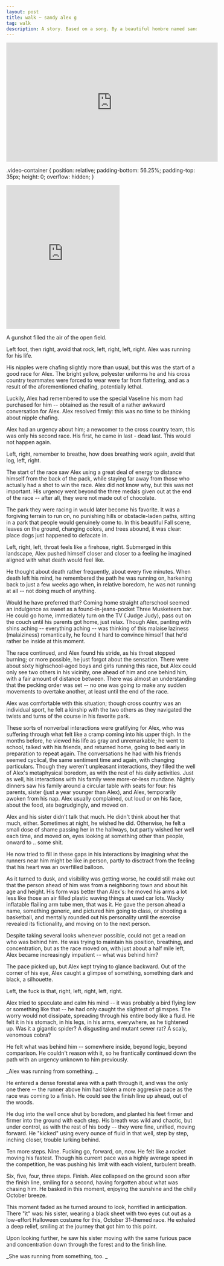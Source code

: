 ```yaml
---
layout: post
title: walk ~ sandy alex g
tag: walk
description: A story. Based on a song. By a beautiful hombre named sandy, or something. 
---
```


<div class="video-container">
    <iframe src="https://open.spotify.com/embed/track/3drrNJneJOCjQHcc9GlnQz" align="center" height="315" width="560" frameborder="0">
    </iframe>
</div>

.video-container {
    position: relative;
    padding-bottom: 56.25%;
    padding-top: 35px;
    height: 0;
    overflow: hidden;
}




<iframe src="https://open.spotify.com/embed/track/3drrNJneJOCjQHcc9GlnQz" align="center" width="300" height="380" frameborder="0" allowtransparency="true"></iframe>


A gunshot filled the air of the open field. 

Left foot, then right, avoid that rock, left, right, left, right. Alex was running for his life. 

His nipples were chafing slightly more than usual, but this was the start of a good race for Alex. The bright yellow, polyester uniforms he and his cross country teammates were forced to wear were far from flattering, and as a result of the aforementioned chafing, potentially lethal. 

Luckily, Alex had remembered to use the special Vaseline his mom had purchased for him -- obtained as the result of a rather awkward conversation for Alex. Alex resolved firmly: this was no time to be thinking about nipple chafing. 

Alex had an urgency about him; a newcomer to the cross country team, this was only his second race. His first, he came in last - dead last.  This would not happen again.

Left, right, remember to breathe, how does breathing work again, avoid that log, left, right. 

The start of the race saw Alex using a great deal of energy to distance himself from the back of the pack, while staying far away from those who actually had a shot to win the race. Alex did not know why, but this was not important.  His urgency went beyond the three medals given out at the end of the race  -- after all, they were not made out of chocolate. 

The park they were racing in would later become his favorite. It was a forgiving terrain to run on, no punishing hills or obstacle-laden paths, sitting in a park that people would genuinely come to. In this beautiful Fall scene, leaves on the ground, changing colors, and trees abound,  it was clear: place dogs just happened to defacate in. 

Left, right, left,  throat feels like a firehose, right. Submerged in this landscape, Alex pushed himself closer and closer to a feeling he imagined aligned with what death would feel like. 

He thought about death rather frequently, about every five minutes. When death left his mind, he remembered the path he was running on, harkening back to just a few weeks ago when, in relative boredom, he was not running at all -- not doing much of anything. 

Would he have preferred that? Coming home straight afterschool seemed an indulgence as sweet as a found-in-jeans-pocket Three Musketeers bar. He could go home, immediately turn on the TV ( Judge Judy),  pass out on the couch until his parents got home, just relax. Though Alex, panting with shins aching -- everything aching -- was thinking of this malaise laziness (malaiziness) romantically, he found it hard to convince himself that he'd rather be inside at this moment. 

The race continued, and Alex found his stride, as his throat stopped burning; or more possible, he just forgot about the sensation.  There were about sixty highschool-aged boys and girls running this race, but Alex could only see two others in his vicinity, one ahead of him and one behind him, with a fair amount of distance between. There was almost an understanding that the pecking order was set -- no one was going to make any sudden movements to overtake another, at least until the end of the race. 

Alex was comfortable with this situation; though cross country was an individual sport, he felt a kinship with the two others as they navigated the twists and turns of the course in his favorite park.

These sorts of nonverbal interactions were gratifying for Alex, who was suffering through what felt like a cramp coming into his upper thigh. In the months before, he viewed his life as  gray and unremarkable; he went to school, talked with his friends, and returned home, going to bed early in preparation to repeat again. The conversations he had with his friends seemed cyclical, the same sentiment time and again, with changing particulars. Though they weren't unpleasant interactions, they filled the well of Alex's metaphysical boredom, as with the rest of his daily activities. Just as well, his interactions with his family were more-or-less mundane. Nightly dinners saw his family around a circular table with seats for four: his parents, sister (just a year younger than Alex), and Alex, temporarily awoken from his nap. Alex usually complained, out loud or on his face, about the food, ate begrudgingly, and moved on. 

Alex and his sister didn't talk that much. He didn't think about her that much, either. Sometimes at night, he wished he did. Otherwise, he felt a small dose of shame passing her in the hallways, but partly wished her well each time, and moved on, eyes looking at something other than people, onward to .. some shit.  

He now tried to fill in these gaps in his interactions by imagining what the runners near him might be like in person, partly to disctract from the feeling that his heart was an overfilled balloon.  

As it turned to dusk, and visibility was getting worse, he could still make out that the person ahead of him was from a neighboring town and about his age and height. His form was better than Alex's: he moved his arms a lot less like those an air filled plastic waving things at used car lots. Wacky inflatable flailing arm tube men, that was it.  He gave the person ahead a name, something generic, and pictured him going to class, or shooting a basketball, and mentally rounded out his personality until the exercise revealed its fictionality, and moving on to the next person. 

Despite taking several looks whenever possible, could not get a read on who was behind him. He was trying to maintain his position, breathing, and concentration, but as the race moved on, with just about a half mile left, Alex became increasingly impatient -- what was behind him? 

The pace picked up, but Alex kept trying to glance backward. Out of the corner of his eye, Alex caught a glimpse of something, something dark and black, a silhouette. 

Left, the fuck is that, right, left, right, left, right.

Alex tried to speculate and calm his mind -- it was probably a bird flying low or something like that -- he had only caught the slightest of glimspes.  The worry would not dissipate, spreading through his entire body like a fluid. He felt it in his stomach, in his legs, in his arms, everywhere, as he tightened up. Was it a gigantic spider? A disgusting and mutant sewer rat?  A scaly, venomous cobra?  

He felt what was behind him -- somewhere inside, beyond logic, beyond comparison. He couldn't reason with it, so he frantically continued down the path with an urgency unknown to him previously. 

_Alex was running from something. _

He entered a dense forestal area with a path through it, and was the only one there -- the runner above him had taken a more aggresive pace as the race was coming to a finish. He could see the finish line up ahead, out of the woods. 

He dug into the well once shut by boredom, and planted his feet firmer and firmer into the ground with each step. His breath was wild and chaotic, but under control, as with the rest of his body -- they were fine, unified, moving forward. He "kicked" using every ounce of fluid in that well, step by step, inching closer, trouble lurking behind. 

Ten more steps. Nine. Fucking go, forward, on, now. He felt like a rocket moving his fastest. Though his current pace was a highly average speed in the competition, he was pushing his limit with each violent, turbulent breath.

Six, five, four, three steps. Finish. Alex collapsed on the ground soon after the finish line, smiling for a second, having forgotten about what was chasing him. He basked in this moment, enjoying the sunshine and the chilly October breeze. 

This moment faded as he turned around to look, horrified in anticipation. There "it" was: his sister, wearing a black sheet with two eyes cut out as a low-effort Halloween costume for this, October 31-themed race. He exhaled a deep relief, smiling at the journey that got him to this point.

Upon looking further, he saw his sister moving with the same furious pace and concentration down through the forest and to the finish line. 

_She was running from something, too. _


